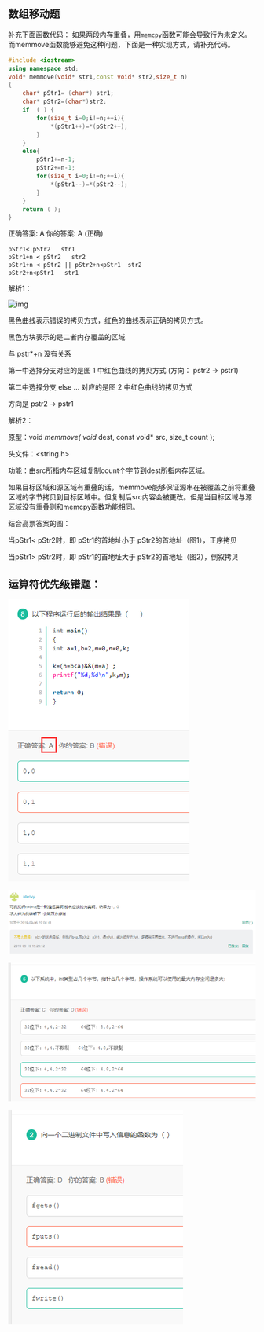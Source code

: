 ## 数组移动题

补充下面函数代码：
如果两段内存重叠，用`memcpy`函数可能会导致行为未定义。 而memmove函数能够避免这种问题，下面是一种实现方式，请补充代码。 

```C++
#include <iostream>
using namespace std;
void* memmove(void* str1,const void* str2,size_t n)
{
    char* pStr1= (char*) str1;
    char* pStr2=(char*)str2;
    if  ( ) {
        for(size_t i=0;i!=n;++i){
            *(pStr1++)=*(pStr2++);
        }
    }
    else{
        pStr1+=n-1;
        pStr2+=n-1;
        for(size_t i=0;i!=n;++i){
            *(pStr1--)=*(pStr2--);
        }
    }
    return ( );
}
```

正确答案: A  你的答案: A (正确)

```output
pStr1< pStr2   str1
pStr1+n < pStr2   str2
pStr1+n < pStr2 || pStr2+n<pStr1  str2
pStr2+n<pStr1   str1
```



解析1：

![img](http://uploadfiles.nowcoder.com/images/20150331/659422_1427762292163_%E5%B1%8F%E5%B9%95%E6%88%AA%E5%9B%BE.jpg)

黑色曲线表示错误的拷贝方式，红色的曲线表示正确的拷贝方式。

黑色方块表示的是二者内存覆盖的区域

与 pstr*+n 没有关系

第一中选择分支对应的是图 1 中红色曲线的拷贝方式 (方向： pstr2 -> pstr1)

第二中选择分支  else ... 对应的是图 2 中红色曲线的拷贝方式

方向是 pstr2 -> pstr1



解析2：

原型：void *memmove( void* dest, const void* src, size_t count );

头文件：<string.h>

功能：由src所指内存区域复制count个字节到dest所指内存区域。

如果目标区域和源区域有重叠的话，memmove能够保证源串在被覆盖之前将重叠区域的字节拷贝到目标区域中。但复制后src内容会被更改。但是当目标区域与源区域没有重叠则和memcpy函数功能相同。 

结合高票答案的图：

当pStr1< pStr2时，即 pStr1的首地址小于  pStr2的首地址（图1），正序拷贝

当pStr1> pStr2时，即 pStr1的首地址大于  pStr2的首地址（图2），倒叙拷贝





## 运算符优先级错题：

![image-20191224133848689](牛客网.assets/image-20191224133848689.png)



 ![image-20191224133829178](牛客网.assets/image-20191224133829178.png)

![image-20191224134027866](牛客网.assets/image-20191224134027866.png)

![image-20191224134017408](牛客网.assets/image-20191224134017408.png)